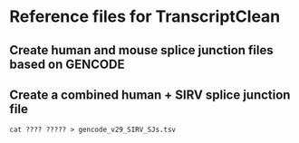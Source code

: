 # Reference files for TranscriptClean

## Create human and mouse splice junction files based on GENCODE


## Create a combined human + SIRV splice junction file
```
cat ???? ????? > gencode_v29_SIRV_SJs.tsv
```
